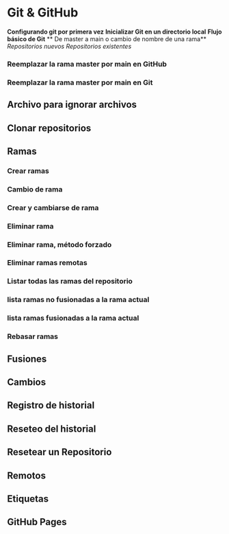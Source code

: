 # Git & GitHub
**Configurando git por primera vez**
**Inicializar Git en un directorio local**
**Flujo básico de Git**
** De master a main o cambio de nombre de una rama**
_Repositorios nuevos_
_Repositorios existentes_
### Reemplazar la rama master por main en GitHub
### Reemplazar la rama master por main en Git
## Archivo para ignorar archivos
## Clonar repositorios
## Ramas
### Crear ramas
### Cambio de rama
### Crear y cambiarse de rama
### Eliminar rama
### Eliminar rama, método forzado
### Eliminar ramas remotas
### Listar todas las ramas del repositorio
### lista ramas no fusionadas a la rama actual
### lista ramas fusionadas a la rama actual
### Rebasar ramas
## Fusiones
## Cambios
## Registro de historial
## Reseteo del historial
## Resetear un Repositorio
## Remotos
## Etiquetas
## GitHub Pages
